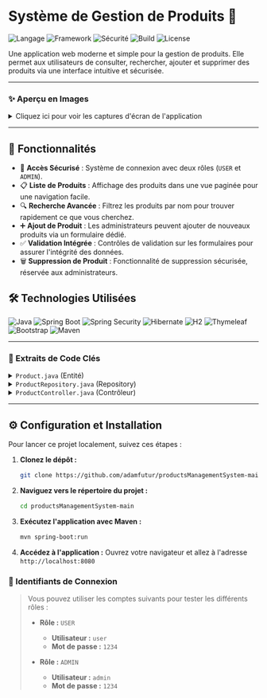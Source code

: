 
#  Système de Gestion de Produits 📂

![Langage](https://img.shields.io/badge/Langage-Java-orange.svg)
![Framework](https://img.shields.io/badge/Framework-Spring%20Boot-green.svg)
![Sécurité](https://img.shields.io/badge/Sécurité-Spring%20Security-blue.svg)
![Build](https://img.shields.io/badge/Build-Maven-C71A36.svg)
![License](https://img.shields.io/badge/License-MIT-yellow.svg)

Une application web moderne et simple pour la gestion de produits. Elle permet aux utilisateurs de consulter, rechercher, ajouter et supprimer des produits via une interface intuitive et sécurisée.

---

### ✨ Aperçu en Images

<details>
<summary>Cliquez ici pour voir les captures d'écran de l'application</summary>

**Page de Connexion**
*L'accès à l'application est protégé par Spring Security.*
![Page de Connexion](auth.png)

**Liste des Produits (Vue Utilisateur)**
*Vue paginée et consultable par tous les utilisateurs connectés.*
![Liste des Produits](liste_user.png)

**Liste des Produits (Vue Admin)**
*Le rôle "ADMIN" peut voir et utiliser le bouton de suppression.*
![Liste des Produits avec suppression](list_products_admin.png)

**Formulaire d'Ajout**
*Formulaire simple pour créer un nouveau produit (accès admin).*
![Formulaire d'Ajout de Produit](add_product.png)

**Validation des Données**
*La validation côté serveur empêche la soumission de données incorrectes.*
![Formulaire d'Ajout de Produit avec Validation](add_product1.png)

</details>

---

## 🚀 Fonctionnalités

*   🔐 **Accès Sécurisé** : Système de connexion avec deux rôles (`USER` et `ADMIN`).
*   📋 **Liste de Produits** : Affichage des produits dans une vue paginée pour une navigation facile.
*   🔍 **Recherche Avancée** : Filtrez les produits par nom pour trouver rapidement ce que vous cherchez.
*   ➕ **Ajout de Produit** : Les administrateurs peuvent ajouter de nouveaux produits via un formulaire dédié.
*   ✅ **Validation Intégrée** : Contrôles de validation sur les formulaires pour assurer l'intégrité des données.
*   🗑️ **Suppression de Produit** : Fonctionnalité de suppression sécurisée, réservée aux administrateurs.

## 🛠️ Technologies Utilisées

![Java](https://img.shields.io/badge/Java-ED8B00?style=for-the-badge&logo=openjdk&logoColor=white)
![Spring Boot](https://img.shields.io/badge/Spring_Boot-6DB33F?style=for-the-badge&logo=spring&logoColor=white)
![Spring Security](https://img.shields.io/badge/Spring_Security-6DB33F?style=for-the-badge&logo=spring&logoColor=white)
![Hibernate](https://img.shields.io/badge/Hibernate-59666C?style=for-the-badge&logo=hibernate&logoColor=white)
![H2](https://img.shields.io/badge/H2-484848?style=for-the-badge&logo=h2&logoColor=white)
![Thymeleaf](https://img.shields.io/badge/Thymeleaf-005F0F?style=for-the-badge&logo=thymeleaf&logoColor=white)
![Bootstrap](https://img.shields.io/badge/Bootstrap-7952B3?style=for-the-badge&logo=bootstrap&logoColor=white)
![Maven](https://img.shields.io/badge/Maven-C71A36?style=for-the-badge&logo=apache-maven&logoColor=white)

---

### 🔌 Extraits de Code Clés

<details>
<summary><code>Product.java</code> (Entité)</summary>

```java
package com.example.demo.entities;

import jakarta.persistence.Entity;
import jakarta.persistence.GeneratedValue;
import jakarta.persistence.GenerationType;
import jakarta.persistence.Id;
import jakarta.validation.constraints.Min;
import jakarta.validation.constraints.NotEmpty;
import jakarta.validation.constraints.Size;
import lombok.AllArgsConstructor;
import lombok.Builder;
import lombok.Data;
import lombok.NoArgsConstructor;

@Entity
@Data @NoArgsConstructor @AllArgsConstructor @Builder
public class Product {
    @Id @GeneratedValue(strategy = GenerationType.IDENTITY)
    private Long id;
    @NotEmpty
    @Size(min = 2,max = 50)
    private String name;
    @Min(100)
    private double price;
    private int quantity;
}
```
</details>

<details>
<summary><code>ProductRepository.java</code> (Repository)</summary>

```java
package com.example.demo.repositories;

import com.example.demo.entities.Product;
import org.springframework.data.domain.Page;
import org.springframework.data.domain.Pageable;
import org.springframework.data.jpa.repository.JpaRepository;

public interface ProductRepository extends JpaRepository<Product,Long> {
    Page<Product> findByNameContains(String keyword, Pageable pageable);
}
```
</details>

<details>
<summary><code>ProductController.java</code> (Contrôleur)</summary>

```java
package com.example.demo.web;

import com.example.demo.entities.Product;
import com.example.demo.repositories.ProductRepository;
import jakarta.validation.Valid;
import lombok.AllArgsConstructor;
import org.springframework.data.domain.Page;
import org.springframework.data.domain.PageRequest;
import org.springframework.security.access.prepost.PreAuthorize;
import org.springframework.stereotype.Controller;
import org.springframework.ui.Model;
import org.springframework.validation.BindingResult;
import org.springframework.web.bind.annotation.GetMapping;
import org.springframework.web.bind.annotation.PostMapping;
import org.springframework.web.bind.annotation.RequestParam;

@Controller
@AllArgsConstructor
public class ProductController {
    private ProductRepository productRepository;

    @GetMapping("/")
    public String home(){
        return "redirect:/user/index";
    }
    @GetMapping("/user/index")
    public String index(Model model,
                        @RequestParam(name = "page",defaultValue = "0") int page,
                        @RequestParam(name = "size",defaultValue = "5") int size,
                        @RequestParam(name = "keyword",defaultValue = "") String kw
    ){
        Page<Product> pageProducts = productRepository.findByNameContains(kw, PageRequest.of(page,size));
        model.addAttribute("listProducts",pageProducts.getContent());
        model.addAttribute("pages",new int[pageProducts.getTotalPages()]);
        model.addAttribute("currentPage",page);
        model.addAttribute("keyword",kw);
        return "products";
    }
    @GetMapping("/admin/deleteProduct")
    @PreAuthorize("hasRole('ROLE_ADMIN')")
    public String deleteProduct(@RequestParam(name = "id") Long id,
                                @RequestParam(name = "keyword",defaultValue = "") String keyword,
                                @RequestParam(name = "page",defaultValue = "0") int page
                                ){
        productRepository.deleteById(id);
        return "redirect:/user/index?page="+page+"&keyword="+keyword;
    }
    @GetMapping("/admin/newProduct")
    @PreAuthorize("hasRole('ROLE_ADMIN')")
    public String newProduct(Model model){
        model.addAttribute("product",new Product());
        return "new-product";
    }
    @PostMapping("/admin/saveProduct")
    @PreAuthorize("hasRole('ROLE_ADMIN')")
    public String saveProduct(@Valid Product product, BindingResult bindingResult){
        if(bindingResult.hasErrors()){
            return "new-product";
        }
        productRepository.save(product);
        return "redirect:/user/index";
    }
}
```
</details>

---

## ⚙️ Configuration et Installation

Pour lancer ce projet localement, suivez ces étapes :

1.  **Clonez le dépôt :**
    ```bash
    git clone https://github.com/adamfutur/productsManagementSystem-main.git
    ```

2.  **Naviguez vers le répertoire du projet :**
    ```bash
    cd productsManagementSystem-main
    ```

3.  **Exécutez l'application avec Maven :**
    ```bash
    mvn spring-boot:run
    ```

4.  **Accédez à l'application :**
    Ouvrez votre navigateur et allez à l'adresse `http://localhost:8080`

### 🔑 Identifiants de Connexion

> Vous pouvez utiliser les comptes suivants pour tester les différents rôles :
>
> *   **Rôle :** `USER`
>     *   **Utilisateur :** `user`
>     *   **Mot de passe :** `1234`
>
> *   **Rôle :** `ADMIN`
>     *   **Utilisateur :** `admin`
>     *   **Mot de passe :** `1234`
